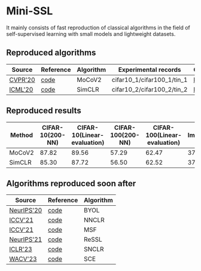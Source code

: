 # Mini-SSL
It mainly consists of fast reproduction of classical algorithms in the field of self-supervised learning with small models and lightweight datasets.


## Reproduced algorithms
| Source                                      | Reference                                         | Algorithm | Experimental records       | Checkpoint                                                                                           |
|---------------------------------------------|---------------------------------------------------|-----------|----------------------------|------------------------------------------------------------------------------------------------------|
| [CVPR'20](https://arxiv.org/abs/1911.05722) | [code](https://github.com/facebookresearch/moco)  | MoCoV2    | cifar10_1/cifar100_1/tin_1 | [link-moco](https://drive.google.com/drive/folders/17tcUy1nWO4_KwTVWV-bwNo0gw59CHe_X?usp=share_link) |
| [ICML'20](https://arxiv.org/abs/2002.05709) | [code](https://github.com/google-research/simclr) | SimCLR    | cifar10_2/cifar100_2/tin_2 | [link-simclr](https://drive.google.com/drive/folders/1fWiCbx30UDUmmnNxXArf32LCem1PCmT-?usp=sharing)  |

## Reproduced results
| Method | CIFAR-10(200-NN) | CIFAR-10(Linear-evaluation) | CIFAR-100(200-NN) | CIFAR-100(Linear-evaluation) | Tiny-ImageNet(200-NN) | Tiny-ImageNet(Linear-evaluation) | 
|--------|------------------|-----------------------------|-------------------|------------------------------|-----------------------|----------------------------------|
| MoCoV2 | 87.82            | 89.56                       | 57.29             | 62.47                        | 37.77                 | 46.38                            |
| SimCLR | 85.30            | 87.72                       | 56.50             | 62.52                        | 37.16                 | 45.71                            |

## Algorithms reproduced soon after
| Source                                                                                                                                                                      | Reference                                                                      | Algorithm |
|-----------------------------------------------------------------------------------------------------------------------------------------------------------------------------|--------------------------------------------------------------------------------|-----------|
| [NeurIPS'20](https://papers.nips.cc/paper/2020/file/f3ada80d5c4ee70142b17b8192b2958e-Paper.pdf)                                                                             | [code](https://github.com/google-deepmind/deepmind-research/tree/master/byol ) | BYOL      |
| [ICCV'21](https://arxiv.org/abs/2104.14548)                                                                                                                                 | [code](https://docs.lightly.ai/self-supervised-learning/examples/nnclr.html)   | NNCLR     |
| [ICCV'21](https://arxiv.org/pdf/2105.07269.pdf)                                                                                                                             | [code](https://github.com/UMBCvision/MSF)                                      | MSF       |
| [NeurIPS'21](https://proceedings.neurips.cc/paper/2021/file/14c4f36143b4b09cbc320d7c95a50ee7-Paper.pdf)                                                                     | [code](https://github.com/mingkai-zheng/ReSSL)                                 | ReSSL     |
| [ICLR'23](https://arxiv.org/abs/2303.17142)                                                                                                                                 | [code](https://github.com/ChongjianGE/SNCLR)                                   | SNCLR     |
| [WACV'23](https://openaccess.thecvf.com/content/WACV2023/papers/Denize_Similarity_Contrastive_Estimation_for_Self-Supervised_Soft_Contrastive_Learning_WACV_2023_paper.pdf) | [code](https://github.com/CEA-LIST/SCE)                                        | SCE       |